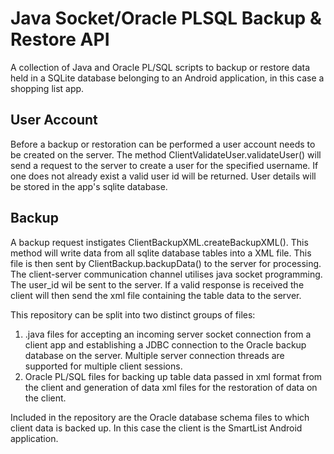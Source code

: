 # Java Socket/Oracle PLSQL Backup & Restore API

A collection of Java and Oracle PL/SQL scripts to backup or restore data held in a SQLite database belonging to an Android application, in this case a shopping list app.

## User Account

Before a backup or restoration can be performed a user account needs to be created on the server. The method ClientValidateUser.validateUser() will send a request to the server to create a user for the specified username. If one does not already exist a valid user id will be returned. User details will be stored in the app's sqlite database. 

## Backup

A backup request instigates ClientBackupXML.createBackupXML(). This method will write data from all sqlite database tables into a XML file. This file is then sent by ClientBackup.backupData() to the server for processing. The client-server communication channel utilises java socket programming. The user_id wil be sent to the server. If a valid response is received the client will then send the xml file containing the table data to the server.

This repository can be split into two distinct groups of files:
1. .java files for accepting an incoming server socket connection from a client app and establishing a JDBC connection to the Oracle backup database on the server. Multiple server connection threads are supported for multiple client sessions.
2. Oracle PL/SQL files for backing up table data passed in xml format from the client and generation of data xml files for the restoration of data on the client.

Included in the repository are the Oracle database schema files to which client data is backed up. In this case the client is the SmartList Android application.
